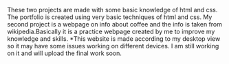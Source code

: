 These two projects are made with some basic knowledge of html and css.
The portfolio is created using very basic techniques of html and css.
My second project is a webpage on info about coffee and the info is taken from wikipedia.Basically it is a practice webpage created by me to improve my knowledge and skills.
*This website is made according to my desktop view so it may have some issues working on different devices. I am still working on it and will upload the final work soon.
